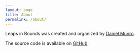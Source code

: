 ```yaml
---
layout: page
title: About
permalink: /about/
---
```


Leaps in Bounds was created and organized by [Daniel Munro](https://danmun.ro).

The source code is available on [GitHub](https://github.com/daniel-munro/leaps-in-bounds).

